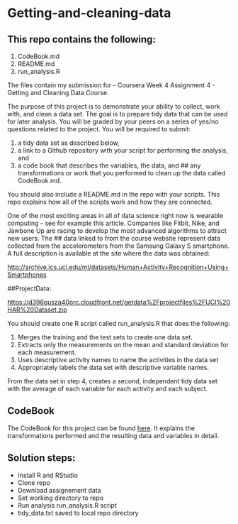 # Getting-and-cleaning-data

## This repo contains the following:

1. CodeBook.md
2. README.md
3. run_analysis.R

The files contain my submission for - Coursera Week 4 Assignment 4 - Getting and Cleaning Data Course.

The purpose of this project is to demonstrate your ability to collect, work with, and clean a data set. The goal is to  prepare tidy data that can be used for later analysis. You will be graded by your peers on a series of yes/no questions  related to the project. You will be required to submit: 
1) a tidy data set as described below, 
2) a link to a Github repository with your script for performing the analysis, and 
3) a code book that describes the variables, the data, and ## any transformations or work that you performed to clean up the data called CodeBook.md. 

You should also include a README.md in the repo with your scripts. This repo explains how all of the scripts work and how they are connected.

One of the most exciting areas in all of data science right now is wearable computing - see for example this article. 
Companies like Fitbit, Nike, and Jawbone Up are racing to develop the most advanced algorithms to attract new users. The ## data linked to from the course website represent data collected from the accelerometers from the Samsung Galaxy S 
smartphone. A full description is available at the site where the data was obtained:

http://archive.ics.uci.edu/ml/datasets/Human+Activity+Recognition+Using+Smartphones

##ProjectData:

https://d396qusza40orc.cloudfront.net/getdata%2Fprojectfiles%2FUCI%20HAR%20Dataset.zip

You should create one R script called run_analysis.R that does the following:

1. Merges the training and the test sets to create one data set.
2. Extracts only the measurements on the mean and standard deviation for each measurement.
3. Uses descriptive activity names to name the activities in the data set
4. Appropriately labels the data set with descriptive variable names.

From the data set in step 4, creates a second, independent tidy data set with the average of each variable for each 
activity and each subject.

## CodeBook

The CodeBook for this project can be found [here](CodeBook.md). It explains the transformations performed and the resulting data and variables in detail.

## Solution steps:
* Install R and RStudio
* Clone repo
* Download assignement data
* Set working directory to repo
* Run analysis run_analysis.R script
* tidy_data.txt saved to local repo directory
